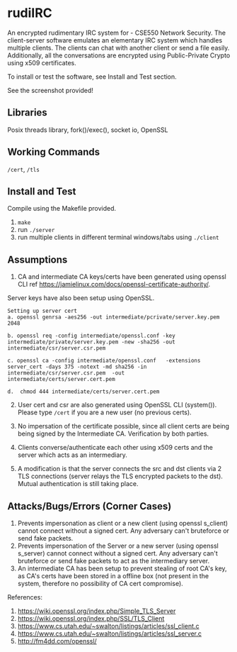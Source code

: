 # rudiIRC
An encrypted rudimentary IRC system for - CSE550 Network Security. The client-server software emulates an elementary IRC system which handles multiple clients. The clients can chat with another client or send a file easily. Additionally, all the conversations are encrypted using Public-Private Crypto using x509 certificates.

To install or test the software, see Install and Test section.

See the screenshot provided!

## Libraries
Posix threads library, fork()/exec(), socket io, OpenSSL

## Working Commands
`/cert`, `/tls`  

## Install and Test
Compile using the Makefile provided.

1. `make`
2. run `./server`
3. run multiple clients in different terminal windows/tabs using `./client`

## Assumptions

1. CA and intermediate CA keys/certs have been generated using openssl CLI ref https://jamielinux.com/docs/openssl-certificate-authority/. 

Server keys have also been setup using OpenSSL.

	Setting up server cert
	a. openssl genrsa -aes256 -out intermediate/pcrivate/server.key.pem 2048

	b. openssl req -config intermediate/openssl.conf -key intermediate/private/server.key.pem -new -sha256 -out intermediate/csr/server.csr.pem

	c. openssl ca -config intermediate/openssl.conf   -extensions server_cert -days 375 -notext -md sha256 -in intermediate/csr/server.csr.pem  -out intermediate/certs/server.cert.pem

	d.  chmod 444 intermediate/certs/server.cert.pem

2. User cert and csr are also generated using OpenSSL CLI (system()). Please type `/cert` if you are a new user (no previous certs).

3. No impersation of the certificate possible, since all client certs are being being signed by the Intermediate CA. Verification by both parties.

4. Clients converse/authenticate each other using x509 certs and the server which acts as an intermediary.

5. A modification is that the server connects the src and dst clients via 2 TLS connections (server relays the TLS encrypted packets to the dst). Mutual authentication is still taking place.  

## Attacks/Bugs/Errors (Corner Cases)
1. Prevents impersonation as client or a new client (using openssl s_client) cannot connect without a signed cert. Any adversary can't bruteforce or send fake packets.
2. Prevents impersonation of the Server or a new server (using openssl s_server) cannot connect without a signed cert. Any adversary can't bruteforce or send fake packets to act as the intermediary server.
3. An intermediate CA has been setup to prevent stealing of root CA's key, as CA's certs have been stored in a offline box (not present in the system, therefore no possibility of CA cert compromise).

References:

1. https://wiki.openssl.org/index.php/Simple_TLS_Server
2. https://wiki.openssl.org/index.php/SSL/TLS_Client
3. https://www.cs.utah.edu/~swalton/listings/articles/ssl_client.c
4. https://www.cs.utah.edu/~swalton/listings/articles/ssl_server.c
5. http://fm4dd.com/openssl/
